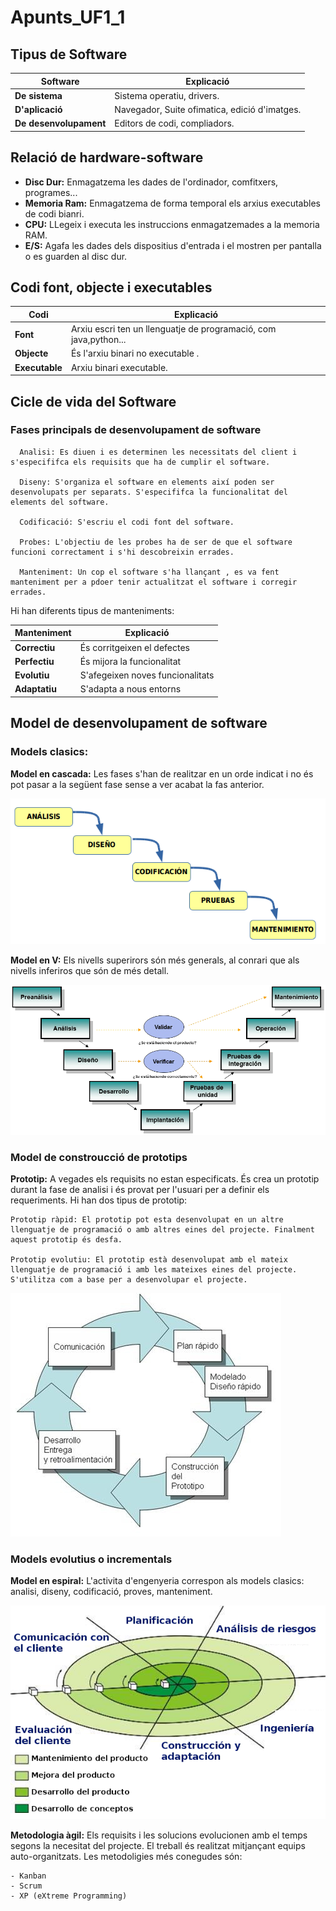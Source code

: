 # Apunts_UF1_1
## Tipus de Software
Software  |Explicació  
--|--
**De sistema**  |  Sistema operatiu, drivers.
**D'aplicació**  |   Navegador, Suite ofimatica, edició d'imatges.
**De desenvolupament**  |  Editors de codi, compliadors.

## Relació de hardware-software
- **Disc Dur:** Enmagatzema les dades de l'ordinador, comfitxers, programes...
- **Memoria Ram:** Enmagatzema de forma temporal els arxius executables de codi bianri.
- **CPU:** LLegeix i executa les instruccions enmagatzemades a la memoria RAM.
- **E/S:** Agafa les dades dels dispositius d'entrada i el mostren per pantalla o es guarden al disc dur.

## Codi font, objecte i executables
Codi  |Explicació  
--|--
**Font**  | Arxiu escri ten un llenguatje de programació, com java,python...
  **Objecte**|És l'arxiu binari no executable .
  **Executable**|  Arxiu binari executable.

## Cicle de vida del Software
### Fases principals de desenvolupament de software    
      Analisi: Es diuen i es determinen les necessitats del client i s'especififca els requisits que ha de cumplir el software.

      Diseny: S'organiza el software en elements així poden ser desenvolupats per separats. S'especififca la funcionalitat del elements del software.

      Codificació: S'escriu el codi font del software.

      Probes: L'objectiu de les probes ha de ser de que el software funcioni correctament i s'hi descobreixin errades.

      Manteniment: Un cop el software s'ha llançant , es va fent manteniment per a pdoer tenir actualitzat el software i corregir errades.

Hi han diferents tipus de manteniments:

Manteniment  |  Explicació
--|--
**Correctiu**  | És corritgeixen el defectes  
**Perfectiu**  | És mijora la funcionalitat  
**Evolutiu**  | S'afegeixen noves funcionalitats  
**Adaptatiu**  |S'adapta a nous entorns  

## Model de desenvolupament de software

### Models clasics:
**Model en cascada:**  Les fases s'han de realitzar en un orde indicat i no és pot pasar a la següent fase sense a ver acabat la fas anterior.

![](img/cascada.png)

**Model en V:** Els nivells superirors són més generals, al conrari que als nivells inferiros que són de més detall.

![](img/v.png)

### Model de constroucció de prototips
**Prototip:**  A vegades els requisits no estan especificats. És crea un prototip durant la fase de analisi i és provat per l'usuari per a definir els requeriments. Hi han dos tipus de prototip:

    Prototip ràpid: El prototip pot esta desenvolupat en un altre llenguatje de programació o amb altres eines del projecte. Finalment aquest prototip és desfa.

    Prototip evolutiu: El prototip està desenvolupat amb el mateix llenguatje de programació i amb les mateixes eines del projecte. S'utilitza com a base per a desenvolupar el projecte.

![](img/prototipos.png)
### Models evolutius o incrementals
**Model en espiral:** L'activita d'engenyeria correspon als models clasics: analisi, diseny, codificació, proves, manteniment.

![](img/espiral.png)

**Metodologia àgil:** Els requisits i les solucions evolucionen amb el temps segons la necesitat del projecte. El treball és realitzat mitjançant equips auto-organitzats. Les metodoligies més conegudes són:

    - Kanban
    - Scrum
    - XP (eXtreme Programming)


